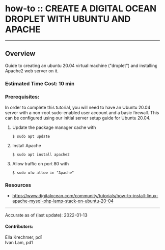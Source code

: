 # how-to :: CREATE A DIGITAL OCEAN DROPLET WITH UBUNTU AND APACHE
---
## Overview
Guide to creating an ubuntu 20.04 virtual machine ("droplet") and installing Apache2 web server on it.

### Estimated Time Cost: 10 min

### Prerequisites:

In order to complete this tutorial, you will need to have an Ubuntu 20.04 server with a non-root sudo-enabled user account and a basic firewall. This can be configured using our initial server setup guide for Ubuntu 20.04.

1. Update the package manager cache with
    ```
    $ sudo apt update
    ```
2. Install Apache
    ```
    $ sudo apt install apache2
    ```
3. Allow traffic on port 80 with
    ```
    $ sudo ufw allow in "Apache"
    ```


### Resources
* https://www.digitalocean.com/community/tutorials/how-to-install-linux-apache-mysql-php-lamp-stack-on-ubuntu-20-04

---

Accurate as of (last update): 2022-01-13

#### Contributors:  
Ella Krechmer, pd1  
Ivan Lam, pd1  
